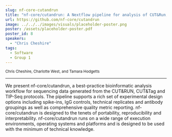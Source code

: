 ```yaml
---
slug: nf-core-cutandrun
title: "nf-core/cutandrun: A Nextflow pipeline for analysis of CUT&Run, CUT&TAG and TIP-Seq datasets"
url: https://github.com/nf-core/cutandrun
image: ../../../images/visuals/placeholder-poster.png
poster: /assets/placeholder-poster.pdf
poster_id: 8
speakers:
  - "Chris Cheshire"
tags:
  - Software
  - Group 1
---
```


<div className="mb-8">
  <small className="typo-small">
    Chris Cheshire, Charlotte West, and Tamara Hodgetts
  </small>
</div>

<hr className="border-t border-gray-50 mb-4 opacity-20" />

We present nf-core/cutandrun, a best-practice bioinformatic analysis workflow for sequencing data generated from the CUT&RUN, CUT&Tag and TIP-Seq protocols. The pipeline supports a rich set of experimental design options including spike-ins, IgG controls, technical replicates and antibody groupings as well as comprehensive quality metric reporting. nf-core/cutandrun is designed to the tenets of portability, reproducibility and interpretability. nf-core/cutandrun runs on a wide range of execution environments, operating systems and platforms and is designed to be used with the minimum of technical knowledge.